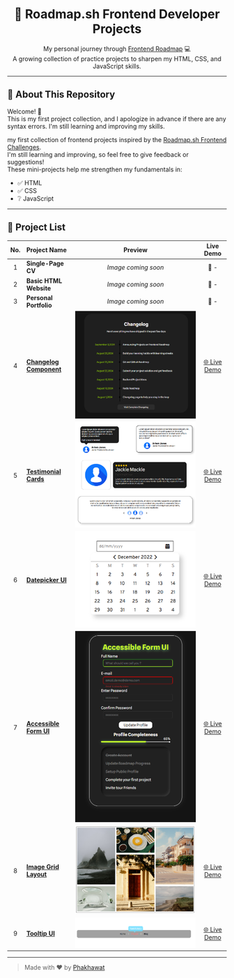 <h1 align="center">🚀 Roadmap.sh Frontend Developer Projects</h1>

<p align="center">
  My personal journey through <a href="https://roadmap.sh/frontend">Frontend Roadmap</a> 💻<br>
  A growing collection of practice projects to sharpen my HTML, CSS, and JavaScript skills.
</p>

---

## 📌 About This Repository

Welcome! 👋  
This is my first project collection, and I apologize in advance if there are any syntax errors. I'm still learning and improving my skills.

my first collection of frontend projects inspired by the [Roadmap.sh Frontend Challenges](https://roadmap.sh/frontend).  
I'm still learning and improving, so feel free to give feedback or suggestions!  
These mini-projects help me strengthen my fundamentals in:

- ✅ HTML
- ✅ CSS 
- ❔ JavaScript

---

## 🧩 Project List

| No. | Project Name | Preview | Live Demo |
|:--:|:-------------|:--------:|:----------:|
| 1 | **Single-Page CV** | _Image coming soon_ | 🔗 - |
| 2 | **Basic HTML Website** | _Image coming soon_ | 🔗 - |
| 3 | **Personal Portfolio** | _Image coming soon_ | 🔗 - |
| 4 | [**Changelog Component**](https://roadmap.sh/projects/changelog-component) | ![Changelog](https://github.com/phakhawat-ck/roadmap.sh-section/blob/main/image%20preview/4.png) | [🌐 Live Demo](https://phakhawat-ck.github.io/phakhawat.github.io/Frontend-Roadmap/4.Changelog%20Component/) |
| 5 | [**Testimonial Cards**](https://roadmap.sh/projects/testimonial-cards) | ![Testimonial](https://github.com/phakhawat-ck/roadmap.sh-section/blob/main/image%20preview/5.png) | [🌐 Live Demo](https://phakhawat-ck.github.io/phakhawat.github.io/Frontend-Roadmap/5.Testimonial%20Cards/) |
| 6 | [**Datepicker UI**](https://roadmap.sh/projects/datepicker-ui) | ![Datepicker](https://github.com/phakhawat-ck/roadmap.sh-section/blob/main/image%20preview/6.png) | [🌐 Live Demo](https://phakhawat-ck.github.io/phakhawat.github.io/Frontend-Roadmap/6.%20Datepicker%20UI/) |
| 7 | [**Accessible Form UI**](https://roadmap.sh/projects/accessible-form-ui) | ![Form](https://github.com/phakhawat-ck/roadmap.sh-section/blob/main/image%20preview/7.png) | [🌐 Live Demo](https://phakhawat-ck.github.io/phakhawat.github.io/Frontend-Roadmap/7.Accessible%20Form%20UI/) |
| 8 | [**Image Grid Layout**](https://roadmap.sh/projects/image-grid) | ![Grid](https://github.com/phakhawat-ck/roadmap.sh-section/blob/main/image%20preview/8.png) | [🌐 Live Demo](https://phakhawat-ck.github.io/phakhawat.github.io/Frontend-Roadmap/8.Image%20Grid%20Layout/) |
| 9 | [**Tooltip UI**](https://roadmap.sh/projects/tooltip-ui) | ![Tooltip](https://github.com/phakhawat-ck/roadmap.sh-section/blob/main/image%20preview/9.png) | [🌐 Live Demo](https://phakhawat-ck.github.io/phakhawat.github.io/Frontend-Roadmap/9.Tooltip%20UI/) |

---

> Made with ❤️ by [Phakhawat](https://github.com/phakhawat-ck)

